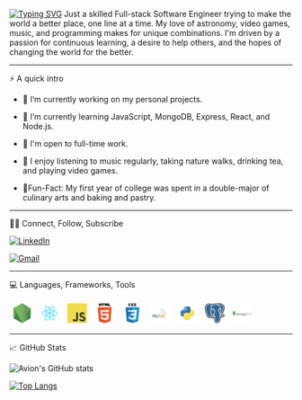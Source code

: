 [![Typing SVG](https://readme-typing-svg.demolab.com?font=Gruppo&size=25&pause=1000&width=435&lines=Welcome!+So+glad+you're+here!+%cc%ff%33)](https://git.io/typing-svg)
Just a skilled Full-stack Software Engineer trying to make the world a better place, one line at a time. My love of astronomy, video games, music, and programming makes for unique combinations. I'm driven by a passion for continuous learning, a desire to help others, and the hopes of changing the world for the better.

---------------------------------------------------------------------------------------------------------------------------------

⚡️ A quick intro

- 📑 I’m currently working on my personal projects.

- 🌱 I’m currently learning JavaScript, MongoDB, Express, React, and Node.js. 

- 💼 I'm open to full-time work.

- 💚 I enjoy listening to music regularly, taking nature walks, drinking tea, and playing video games.

- 🥸Fun-Fact: My first year of college was spent in a double-major of culinary arts and baking and pastry. 

---------------------------------------------------------------------------------------------------------------------------------

🤝🏾 Connect, Follow, Subscribe

[![LinkedIn](https://img.shields.io/badge/LinkedIn-0077B5?style=for-the-badge&logo=linkedin&logoColor=white)](https://www.linkedin.com/in/avion-cobb/)

[![Gmail](https://img.shields.io/badge/Gmail-729C68?style=for-the-badge&logo=gmail&logoColor=white)](mailto:avioncobb@gmail.com?subject=Greetings%20Avion!)

---------------------------------------------------------------------------------------------------------------------------------

💻 Languages, Frameworks, Tools

<p float="left">

<img style="padding:5px;" align="center" alt="NodeJS" width="35px" src="https://raw.githubusercontent.com/github/explore/80688e429a7d4ef2fca1e82350fe8e3517d3494d/topics/nodejs/nodejs.png"/>

<img style="padding:5px;" align="center" alt="ReactJs" width="35px" src="https://raw.githubusercontent.com/github/explore/80688e429a7d4ef2fca1e82350fe8e3517d3494d/topics/react/react.png"/>

<img style="padding:5px;" align="center" alt="JavaScript" width="35px" src="https://raw.githubusercontent.com/github/explore/main/topics/javascript/javascript.png"/>

<img style="padding:5px;" align="center" alt="HTML5" width="35px" src="https://raw.githubusercontent.com/github/explore/main/topics/html/html.png"/>

<img style="padding:5px;" align="center" alt="CSS" width="35px" src="https://raw.githubusercontent.com/github/explore/main/topics/css/css.png"/>

<img style="padding:5px;" align="center" alt="MySQL" width="35px" src="https://raw.githubusercontent.com/github/explore/main/topics/mysql/mysql.png"/>

<img style="padding:5px;" align="center" alt="Python" width="35px" src="https://raw.githubusercontent.com/github/explore/main/topics/python/python.png"/>

<img style="padding:5px;" align="center" alt="PostgresSQL" width="35px" src="https://raw.githubusercontent.com/github/explore/main/topics/postgresql/postgresql.png"/>

<img style="padding:5px;" align="center" alt="MongoDB" width="35px" src="https://raw.githubusercontent.com/github/explore/main/topics/mongodb/mongodb.png"/>

</p>

---------------------------------------------------------------------------------------------------------------------------------

📈 GitHub Stats

![Avion's GitHub stats](https://github-readme-stats.vercel.app/api?username=avionshea&theme=solarized-dark&show_icons=true)

[![Top Langs](https://github-readme-stats.vercel.app/api/top-langs/?username=avionshea&layout=donut)](https://github.com/avionshea/github-readme-stats)
